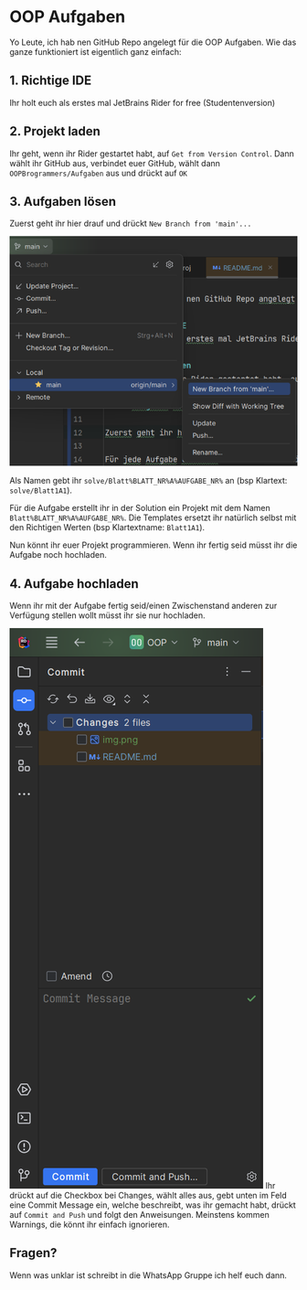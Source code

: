 # OOP Aufgaben
Yo Leute, ich hab nen GitHub Repo angelegt für die OOP Aufgaben. Wie das ganze funktioniert ist eigentlich ganz einfach:

## 1. Richtige IDE
Ihr holt euch als erstes mal JetBrains Rider for free (Studentenversion)

## 2. Projekt laden
Ihr geht, wenn ihr Rider gestartet habt, auf `Get from Version Control`. Dann wählt ihr GitHub aus, verbindet euer GitHub, wählt dann `OOPBrogrammers/Aufgaben` aus und drückt auf `OK`

## 3. Aufgaben lösen

Zuerst geht ihr hier drauf und drückt `New Branch from 'main'...`

![img.png](img.png)

Als Namen gebt ihr `solve/Blatt%BLATT_NR%A%AUFGABE_NR%` an (bsp Klartext: `solve/Blatt1A1`).

Für die Aufgabe erstellt ihr in der Solution ein Projekt mit dem Namen `Blatt%BLATT_NR%A%AUFGABE_NR%`.
Die Templates ersetzt ihr natürlich selbst mit den Richtigen Werten (bsp Klartextname: `Blatt1A1`).

Nun könnt ihr euer Projekt programmieren. Wenn ihr fertig seid müsst ihr die Aufgabe noch hochladen.

## 4. Aufgabe hochladen
Wenn ihr mit der Aufgabe fertig seid/einen Zwischenstand anderen zur Verfügung stellen wollt müsst ihr sie nur hochladen.

![img_1.png](img_1.png)
Ihr drückt auf die Checkbox bei Changes, wählt alles aus, gebt unten im Feld eine Commit Message ein, welche beschreibt, was ihr gemacht habt,
drückt auf `Commit and Push` und folgt den Anweisungen. Meinstens kommen Warnings, die könnt ihr einfach ignorieren.

## Fragen?
Wenn was unklar ist schreibt in die WhatsApp Gruppe ich helf euch dann.